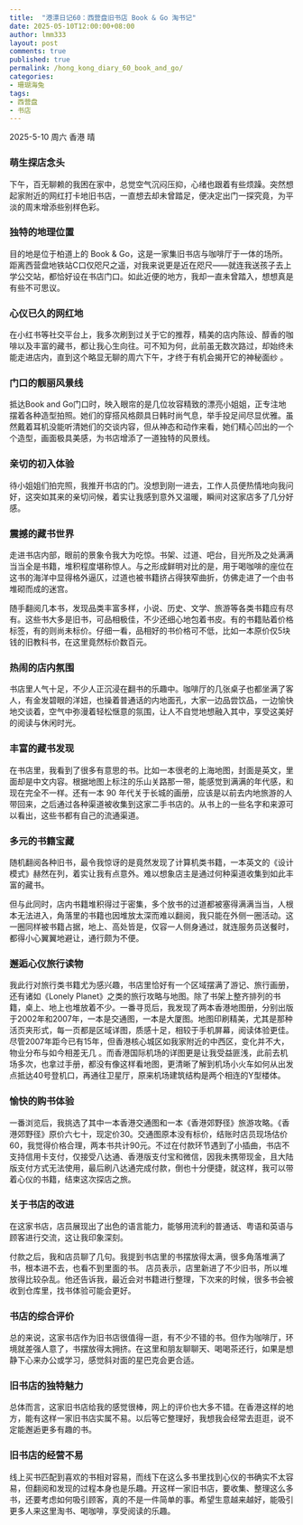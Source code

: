 ```yaml
---
title:  "港漂日记60：西营盘旧书店 Book & Go 淘书记"
date: 2025-05-10T12:00:00+08:00
author: lmm333
layout: post
comments: true
published: true
permalink: /hong_kong_diary_60_book_and_go/
categories:
- 珊瑚海兔
tags:
- 西营盘
- 书店
---
```

2025-5-10 周六 香港 晴

### 萌生探店念头
下午，百无聊赖的我困在家中，总觉空气沉闷压抑，心绪也跟着有些烦躁。突然想起家附近的网红打卡地旧书店，一直想去却未曾踏足，便决定出门一探究竟，为平淡的周末增添些别样色彩。

### 独特的地理位置
目的地是位于柏道上的 Book & Go，这是一家集旧书店与咖啡厅于一体的场所。距离西营盘地铁站C口仅咫尺之遥，对我来说更是近在咫尺——就连我送孩子去上学公交站，都恰好设在书店门口。如此近便的地方，我却一直未曾踏入，想想真是有些不可思议。

### 心仪已久的网红地
在小红书等社交平台上，我多次刷到过关于它的推荐，精美的店内陈设、醇香的咖啡以及丰富的藏书，都让我心生向往。可不知为何，此前虽无数次路过，却始终未能走进店内，直到这个略显无聊的周六下午，才终于有机会揭开它的神秘面纱 。 

### 门口的靓丽风景线
抵达Book and Go门口时，映入眼帘的是几位妆容精致的漂亮小姐姐，正专注地摆着各种造型拍照。她们的穿搭风格颇具日韩时尚气息，举手投足间尽显优雅。虽然戴着耳机没能听清她们的交谈内容，但从神态和动作来看，她们精心凹出的一个个造型，画面极具美感，为书店增添了一道独特的风景线。

### 亲切的初入体验
待小姐姐们拍完照，我推开书店的门。没想到刚一进去，工作人员便热情地向我问好，这突如其来的亲切问候，着实让我感到意外又温暖，瞬间对这家店多了几分好感。

### 震撼的藏书世界
走进书店内部，眼前的景象令我大为吃惊。书架、过道、吧台，目光所及之处满满当当全是书籍，堆积程度堪称惊人。与之形成鲜明对比的是，用于喝咖啡的座位在这书的海洋中显得格外逼仄，过道也被书籍挤占得狭窄曲折，仿佛走进了一个由书堆砌而成的迷宫。

随手翻阅几本书，发现品类丰富多样，小说、历史、文学、旅游等各类书籍应有尽有。这些书大多是旧书，可品相极佳，不少还细心地包着书皮。有的书籍贴着价格标签，有的则尚未标价。仔细一看，品相好的书价格可不低，比如一本原价仅5块钱的旧教科书，在这里竟然标价数百元。

### 热闹的店内氛围
书店里人气十足，不少人正沉浸在翻书的乐趣中。咖啡厅的几张桌子也都坐满了客人，有金发碧眼的洋妞，也操着普通话的内地面孔，大家一边品尝饮品，一边愉快地交谈着，空气中弥漫着轻松惬意的氛围，让人不自觉地想融入其中，享受这美好的阅读与休闲时光。 

### 丰富的藏书发现
在书店里，我看到了很多有意思的书。比如一本很老的上海地图，封面是英文，里面却是中文内容。根据地图上标注的乐山关路那一带，能感觉到满满的年代感，和现在完全不一样。还有一本 90 年代关于长城的画册，应该是以前去内地旅游的人带回来，之后通过各种渠道被收集到这家二手书店的。从书上的一些名字和来源可以看出，这些书都有自己的流通渠道。

### 多元的书籍宝藏
随机翻阅各种旧书，最令我惊讶的是竟然发现了计算机类书籍，一本英文的《设计模式》赫然在列，着实让我有点意外。难以想象店主是通过何种渠道收集到如此丰富的藏书。

但与此同时，店内书籍堆积得过于密集，多个放书的过道都被塞得满满当当，人根本无法进入，角落里的书籍也因堆放太深而难以翻阅，我只能在外侧一圈活动。这一圈同样被书籍占据，地上、高处皆是，仅容一人侧身通过，就连服务员送餐时，都得小心翼翼地避让，通行颇为不便。

### 邂逅心仪旅行读物
我此行对旅行类书籍尤为感兴趣，书店里恰好有一个区域摆满了游记、旅行画册，还有诸如《Lonely Planet》之类的旅行攻略与地图。除了书架上整齐排列的书籍，桌上、地上也堆放着不少。一番寻觅后，我发现了两本香港地图册，分别出版于2002年和2007年，一本是交通图，一本是大厦图。地图印刷精美，尤其是那种活页夹形式，每一页都是区域详图，质感十足，相较于手机屏幕，阅读体验更佳。尽管2007年距今已有15年，但香港核心城区如我家附近的中西区，变化并不大，物业分布与如今相差无几 。而香港国际机场的详图更是让我受益匪浅，此前去机场多次，也拿过手册，都没有像这样看地图，更清晰了解到机场小火车如何从出发点抵达40号登机口，再通往卫星厅，原来机场建筑结构是两个相连的Y型楼体。

### 愉快的购书体验
一番浏览后，我挑选了其中一本香港交通图和一本《香港郊野径》旅游攻略。《香港郊野径》原价六七十，现定价30。交通图原本没有标价，结账时店员现场估价60，我觉得价格合理，两本书共计90元。不过在付款环节遇到了小插曲，书店不支持信用卡支付，仅接受八达通、香港版支付宝和微信，因我未携带现金，且大陆版支付方式无法使用，最后刷八达通完成付款，倒也十分便捷，就这样，我可以带着心仪的书籍，结束这次探店之旅。 

### 关于书店的改进
在这家书店，店员展现出了出色的语言能力，能够用流利的普通话、粤语和英语与顾客进行交流，这让我印象深刻。

付款之后，我和店员聊了几句。我提到书店里的书摆放得太满，很多角落堆满了书，根本进不去，也看不到里面的书。 店员表示，店里新进了不少旧书，所以堆放得比较杂乱。他还告诉我，最近会对书籍进行整理，下次来的时候，很多书会被收到仓库里，找书体验可能会更好。

### 书店的综合评价
总的来说，这家书店作为旧书店很值得一逛，有不少不错的书。但作为咖啡厅，环境就差强人意了，书摆放得太拥挤。在这里和朋友聊聊天、喝喝茶还行，如果是想静下心来办公或学习，感觉斜对面的星巴克会更合适。 

### 旧书店的独特魅力
总体而言，这家旧书店给我的感觉很棒，网上的评价也大多不错。在香港这样的地方，能有这样一家旧书店实属不易。以后等它整理好，我想我会经常去逛逛，说不定能邂逅更多有趣的书。

### 旧书店的经营不易
线上买书匹配到喜欢的书相对容易，而线下在这么多书里找到心仪的书确实不太容易，但翻阅和发现的过程本身也是乐趣。开这样一家旧书店，要收集、整理这么多书，还要考虑如何吸引顾客，真的不是一件简单的事。希望生意越来越好，能吸引更多人来这里淘书、喝咖啡，享受阅读的乐趣。